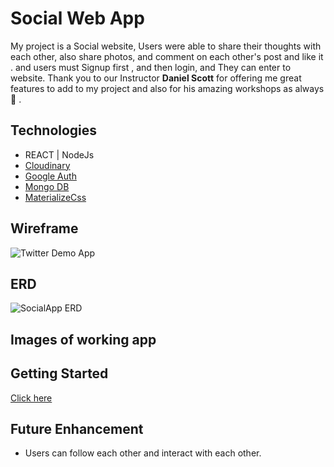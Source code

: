 # Social Web App

My project is a Social website, Users were able to share their thoughts with each other, also share photos, and comment on each other's post and like it . and users must Signup first , and then login, and They can enter to website.
Thank you to our Instructor <strong>Daniel Scott</strong> for offering me great features to add to my project and also for his amazing workshops as always 💫 .

## Technologies
- REACT | NodeJs
- [Cloudinary](https://cloudinary.com/home-6-4-video-b)
- [Google Auth](https://console.cloud.google.com/home/dashboard)
- [Mongo DB](https://www.mongodb.com/)
- [MaterializeCss](https://materializecss.com)

## Wireframe
![Twitter Demo App]()

## ERD
![SocialApp ERD]()

## Images of working app


## Getting Started
[Click here](https://blissful-gates-bf7d64.netlify.app/login)

## Future Enhancement
- Users can follow each other and interact with each other.



